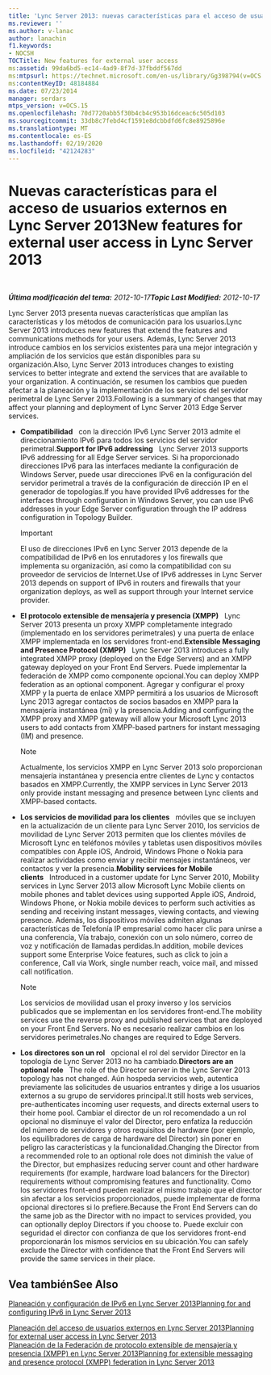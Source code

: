 ```yaml
---
title: 'Lync Server 2013: nuevas características para el acceso de usuarios externos'
ms.reviewer: ''
ms.author: v-lanac
author: lanachin
f1.keywords:
- NOCSH
TOCTitle: New features for external user access
ms:assetid: 99da6bd5-ec14-4ad9-8f7d-37fbddf567dd
ms:mtpsurl: https://technet.microsoft.com/en-us/library/Gg398794(v=OCS.15)
ms:contentKeyID: 48184884
ms.date: 07/23/2014
manager: serdars
mtps_version: v=OCS.15
ms.openlocfilehash: 70d7720abb5f30b4cb4c953b16dceac6c505d103
ms.sourcegitcommit: 33db8c7febd4cf1591e8dcbbdfd6fc8e8925896e
ms.translationtype: MT
ms.contentlocale: es-ES
ms.lasthandoff: 02/19/2020
ms.locfileid: "42124283"
---
```

<div data-xmlns="http://www.w3.org/1999/xhtml">

<div class="topic" data-xmlns="http://www.w3.org/1999/xhtml" data-msxsl="urn:schemas-microsoft-com:xslt" data-cs="http://msdn.microsoft.com/">

<div data-asp="https://msdn2.microsoft.com/asp">

# <a name="new-features-for-external-user-access-in-lync-server-2013"></a><span data-ttu-id="a7231-102">Nuevas características para el acceso de usuarios externos en Lync Server 2013</span><span class="sxs-lookup"><span data-stu-id="a7231-102">New features for external user access in Lync Server 2013</span></span>

</div>

<div id="mainSection">

<div id="mainBody">

<span> </span>

<span data-ttu-id="a7231-103">_**Última modificación del tema:** 2012-10-17_</span><span class="sxs-lookup"><span data-stu-id="a7231-103">_**Topic Last Modified:** 2012-10-17_</span></span>

<span data-ttu-id="a7231-104">Lync Server 2013 presenta nuevas características que amplían las características y los métodos de comunicación para los usuarios.</span><span class="sxs-lookup"><span data-stu-id="a7231-104">Lync Server 2013 introduces new features that extend the features and communications methods for your users.</span></span> <span data-ttu-id="a7231-105">Además, Lync Server 2013 introduce cambios en los servicios existentes para una mejor integración y ampliación de los servicios que están disponibles para su organización.</span><span class="sxs-lookup"><span data-stu-id="a7231-105">Also, Lync Server 2013 introduces changes to existing services to better integrate and extend the services that are available to your organization.</span></span> <span data-ttu-id="a7231-106">A continuación, se resumen los cambios que pueden afectar a la planeación y la implementación de los servicios del servidor perimetral de Lync Server 2013.</span><span class="sxs-lookup"><span data-stu-id="a7231-106">Following is a summary of changes that may affect your planning and deployment of Lync Server 2013 Edge Server services.</span></span>

  - <span data-ttu-id="a7231-107">**Compatibilidad**   con la dirección IPv6 Lync Server 2013 admite el direccionamiento IPv6 para todos los servicios del servidor perimetral.</span><span class="sxs-lookup"><span data-stu-id="a7231-107">**Support for IPv6 addressing**   Lync Server 2013 supports IPv6 addressing for all Edge Server services.</span></span> <span data-ttu-id="a7231-108">Si ha proporcionado direcciones IPv6 para las interfaces mediante la configuración de Windows Server, puede usar direcciones IPv6 en la configuración del servidor perimetral a través de la configuración de dirección IP en el generador de topologías.</span><span class="sxs-lookup"><span data-stu-id="a7231-108">If you have provided IPv6 addresses for the interfaces through configuration in Windows Server, you can use IPv6 addresses in your Edge Server configuration through the IP address configuration in Topology Builder.</span></span>
    
    <div>
    

    > [!IMPORTANT]  
    > <span data-ttu-id="a7231-109">El uso de direcciones IPv6 en Lync Server 2013 depende de la compatibilidad de IPv6 en los enrutadores y los firewalls que implementa su organización, así como la compatibilidad con su proveedor de servicios de Internet.</span><span class="sxs-lookup"><span data-stu-id="a7231-109">Use of IPv6 addresses in Lync Server 2013 depends on support of IPv6 in routers and firewalls that your organization deploys, as well as support through your Internet service provider.</span></span>

    
    </div>

  - <span data-ttu-id="a7231-110">**El protocolo extensible de mensajería y presencia (XMPP)**   Lync Server 2013 presenta un proxy XMPP completamente integrado (implementado en los servidores perimetrales) y una puerta de enlace XMPP implementada en los servidores front-end.</span><span class="sxs-lookup"><span data-stu-id="a7231-110">**Extensible Messaging and Presence Protocol (XMPP)**   Lync Server 2013 introduces a fully integrated XMPP proxy (deployed on the Edge Servers) and an XMPP gateway deployed on your Front End Servers.</span></span> <span data-ttu-id="a7231-111">Puede implementar la federación de XMPP como componente opcional.</span><span class="sxs-lookup"><span data-stu-id="a7231-111">You can deploy XMPP federation as an optional component.</span></span> <span data-ttu-id="a7231-112">Agregar y configurar el proxy XMPP y la puerta de enlace XMPP permitirá a los usuarios de Microsoft Lync 2013 agregar contactos de socios basados en XMPP para la mensajería instantánea (mi) y la presencia.</span><span class="sxs-lookup"><span data-stu-id="a7231-112">Adding and configuring the XMPP proxy and XMPP gateway will allow your Microsoft Lync 2013 users to add contacts from XMPP-based partners for instant messaging (IM) and presence.</span></span>
    
    <div>
    

    > [!NOTE]  
    > <span data-ttu-id="a7231-113">Actualmente, los servicios XMPP en Lync Server 2013 solo proporcionan mensajería instantánea y presencia entre clientes de Lync y contactos basados en XMPP.</span><span class="sxs-lookup"><span data-stu-id="a7231-113">Currently, the XMPP services in Lync Server 2013 only provide instant messaging and presence between Lync clients and XMPP-based contacts.</span></span>

    
    </div>

  - <span data-ttu-id="a7231-114">**Los servicios de movilidad para los clientes**   móviles que se incluyen en la actualización de un cliente para Lync Server 2010, los servicios de movilidad de Lync Server 2013 permiten que los clientes móviles de Microsoft Lync en teléfonos móviles y tabletas usen dispositivos móviles compatibles con Apple iOS, Android, Windows Phone o Nokia para realizar actividades como enviar y recibir mensajes instantáneos, ver contactos y ver la presencia.</span><span class="sxs-lookup"><span data-stu-id="a7231-114">**Mobility services for Mobile clients**   Introduced in a customer update for Lync Server 2010, Mobility services in Lync Server 2013 allow Microsoft Lync Mobile clients on mobile phones and tablet devices using supported Apple iOS, Android, Windows Phone, or Nokia mobile devices to perform such activities as sending and receiving instant messages, viewing contacts, and viewing presence.</span></span> <span data-ttu-id="a7231-115">Además, los dispositivos móviles admiten algunas características de Telefonía IP empresarial como hacer clic para unirse a una conferencia, Vía trabajo, conexión con un solo número, correo de voz y notificación de llamadas perdidas.</span><span class="sxs-lookup"><span data-stu-id="a7231-115">In addition, mobile devices support some Enterprise Voice features, such as click to join a conference, Call via Work, single number reach, voice mail, and missed call notification.</span></span>
    
    <div>
    

    > [!NOTE]  
    > <span data-ttu-id="a7231-116">Los servicios de movilidad usan el proxy inverso y los servicios publicados que se implementan en los servidores front-end.</span><span class="sxs-lookup"><span data-stu-id="a7231-116">The mobility services use the reverse proxy and published services that are deployed on your Front End Servers.</span></span> <span data-ttu-id="a7231-117">No es necesario realizar cambios en los servidores perimetrales.</span><span class="sxs-lookup"><span data-stu-id="a7231-117">No changes are required to Edge Servers.</span></span>

    
    </div>

  - <span data-ttu-id="a7231-118">**Los directores son un rol**   opcional el rol del servidor Director en la topología de Lync Server 2013 no ha cambiado.</span><span class="sxs-lookup"><span data-stu-id="a7231-118">**Directors are an optional role**   The role of the Director server in the Lync Server 2013 topology has not changed.</span></span> <span data-ttu-id="a7231-119">Aún hospeda servicios web, autentica previamente las solicitudes de usuarios entrantes y dirige a los usuarios externos a su grupo de servidores principal.</span><span class="sxs-lookup"><span data-stu-id="a7231-119">It still hosts web services, pre-authenticates incoming user requests, and directs external users to their home pool.</span></span> <span data-ttu-id="a7231-120">Cambiar el director de un rol recomendado a un rol opcional no disminuye el valor del Director, pero enfatiza la reducción del número de servidores y otros requisitos de hardware (por ejemplo, los equilibradores de carga de hardware del Director) sin poner en peligro las características y la funcionalidad.</span><span class="sxs-lookup"><span data-stu-id="a7231-120">Changing the Director from a recommended role to an optional role does not diminish the value of the Director, but emphasizes reducing server count and other hardware requirements (for example, hardware load balancers for the Director) requirements without compromising features and functionality.</span></span> <span data-ttu-id="a7231-121">Como los servidores front-end pueden realizar el mismo trabajo que el director sin afectar a los servicios proporcionados, puede implementar de forma opcional directores si lo prefiere.</span><span class="sxs-lookup"><span data-stu-id="a7231-121">Because the Front End Servers can do the same job as the Director with no impact to services provided, you can optionally deploy Directors if you choose to.</span></span> <span data-ttu-id="a7231-122">Puede excluir con seguridad el director con confianza de que los servidores front-end proporcionarán los mismos servicios en su ubicación.</span><span class="sxs-lookup"><span data-stu-id="a7231-122">You can safely exclude the Director with confidence that the Front End Servers will provide the same services in their place.</span></span>

<div>

## <a name="see-also"></a><span data-ttu-id="a7231-123">Vea también</span><span class="sxs-lookup"><span data-stu-id="a7231-123">See Also</span></span>


[<span data-ttu-id="a7231-124">Planeación y configuración de IPv6 en Lync Server 2013</span><span class="sxs-lookup"><span data-stu-id="a7231-124">Planning for and configuring IPv6 in Lync Server 2013</span></span>](lync-server-2013-planning-for-and-configuring-ipv6.md)  


[<span data-ttu-id="a7231-125">Planeación del acceso de usuarios externos en Lync Server 2013</span><span class="sxs-lookup"><span data-stu-id="a7231-125">Planning for external user access in Lync Server 2013</span></span>](lync-server-2013-planning-for-external-user-access.md)  
[<span data-ttu-id="a7231-126">Planeación de la Federación de protocolo extensible de mensajería y presencia (XMPP) en Lync Server 2013</span><span class="sxs-lookup"><span data-stu-id="a7231-126">Planning for extensible messaging and presence protocol (XMPP) federation in Lync Server 2013</span></span>](lync-server-2013-planning-for-extensible-messaging-and-presence-protocol-xmpp-federation.md)  
  

</div>

</div>

<span> </span>

</div>

</div>

</div>

